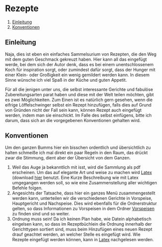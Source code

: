 # Rezepte

1. [Einleitung](#einleitung)
2. [Konventionen](#konventionen)


## Einleitung <a name="einleitung"></a>
Naja, dies ist eben ein einfaches Sammelsurium von Rezepten, die den Weg mit dem guten Geschmack gekreuzt haben. Hier kann all das eingefügt werde, bei dem sich der Autor denk, dass es bei einem unentschlossenem Koch für inspiration sorgt, oder zumindest dafür sorgt, dass der Hunger mit einer Klein- oder Großigkeit ein wenig gemildert werden kann. In diesem Sinne wünsche ich viel Spaß in der Küche und guten Appetit.

Für all die jenigen unter uns, die selbst interessante Gerichte und fabulöse Zubereitungsarten parat haben und diese mit der Welt teilen möchten, gibt es zwei Möglichkeiten. Zum Einen ist es natürlich gern gesehen, wenn die eifrige Löffelschwinger selbst ein Rezept hinzufügen, falls dies auf Grund von Gründen nicht der Fall sein kann, können Rezept auch eingefügt werden, indem man sie einschickt. Im Falle des selbst einfügens, bitte ich darum, dass sich an die vorgegebenen Konventionen gehalten wird.

## Konventionen <a name="konventionen"></a>
Um den ganzen Bumms hier ein bisschen ordentlich und übersichtlich zu halten schmeiße ich mal direkt ein paar Regeln in den Raum, das drückt zwar die Stimmung, dient aber der Übersicht von dem Ganzen.
1. Weil das Auge ja bekanntlich mit isst, wird die Sammlung als pdf erscheinen. Um das auf elegante Art und weise zu machen wird [Latex](#latex) (download [hier](https://www.latex-project.org/get/) benutzt. Eine Kurze Beschreibung wie mit Latex umgegangen werden soll, so wie eine Zusammenstellung aller wichtigen Befehle folgen.
2. Angesichts der Tatsache, dass hier ein ganzes Menü zusammengestellt werden kann, unterteilen wir die verschiedenen Gerichte in Vorspeise, Hauptgericht und Nachspeise. Dies wird ebenfalls für die Ordnerstruktur gelten, so dass Informationen zu Vorspeisen in dem Ordner [Vorspeisen](./Vorspeisen) zu finden sind und so weiter.
3. Ordnung muss sein! Da ich keinen Plan habe, wie Datein alphabetisch eingelsen kann, so dass im Rezeptbüchlein die Ordnung innerhalb der Gerichttypen sortiert sind, muss beim Hinzufügen eines neuen Rezept drauf geachtet werden, an welcher Stelle es eingefügt wird. Wie Rezepte eingefügt werden können, kann in [Latex](#latex) nachgelesen werden.
